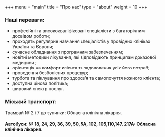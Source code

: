 +++
menu = "main"
title = "Про нас"
type = "about"
weight = 10
+++

###	Hаші переваги:
- професійні та висококваліфіковані спеціалісти з багаторічним досвідом роботи;
- проходять регулярне навчання спеціалістів у провідних клініках України та Європи;
- сучасне обладнання з програмним забезпеченням; 
- новітні методики лікування, які відповідають принципам доказової медицини ;
- орієнтація на комфорт клієнта та задоволення усіх його потреб;
- проведення безболісних процедур;
- турбота та піклування про здоров’я та самопочуття кожного клієнта;
- доступна цінова політика;
- широкий спектр послуг.

### Міський транспорт:

Трамвай № 2 і 7 до зупинки: Обласна клінічна лікарня.
 
#### Автобуси: № 18, 24, 29, 36, 39, 50, 5А, 102, 105,110,147. 217А: Обласна клінічна лікарня.
